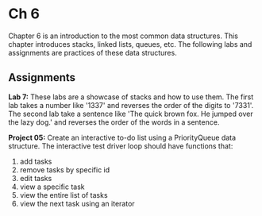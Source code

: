 # Ch 6

Chapter 6 is an introduction to the most common data structures. This chapter introduces stacks, linked lists, queues, etc. The following labs and assignments are practices of these data structures.

## Assignments

**Lab 7:** These labs are a showcase of stacks and how to use them. The first lab takes a number like '1337' and reverses the order of the digits to '7331'. The second lab take a sentence like 'The quick brown fox. He jumped over the lazy dog.' and reverses the order of the words in a sentence.

**Project 05:** Create an interactive to-do list using a PriorityQueue data structure. The interactive test driver loop should have functions that:

1. add tasks
2. remove tasks by specific id
3. edit tasks
4. view a specific task
5. view the entire list of tasks
6. view the next task using an iterator